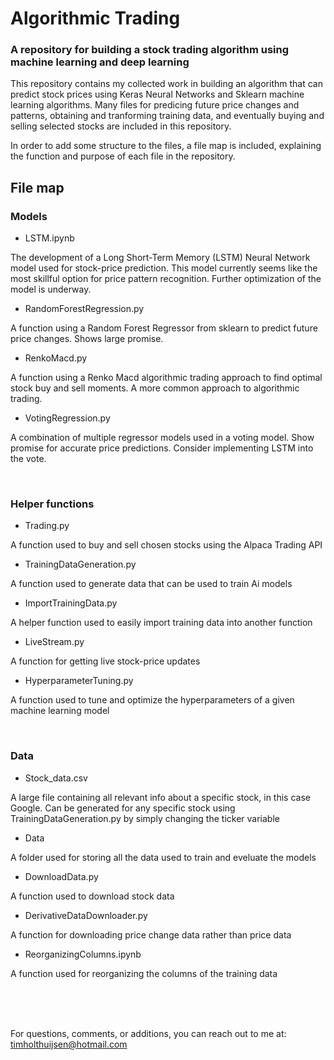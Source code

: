# Algorithmic Trading
### A repository for building a stock trading algorithm using machine learning and deep learning

This repository contains my collected work in building an algorithm that can predict stock prices using Keras Neural Networks and Sklearn machine learning algorithms. 
Many files for predicing future price changes and patterns, obtaining and tranforming training data, and eventually buying and selling selected stocks are included in this repository.

In order to add some structure to the files, a file map is included, explaining the function and purpose of each file in the repository.
<br>

## File map

### Models

- LSTM.ipynb

The development of a Long Short-Term Memory (LSTM) Neural Network model used for stock-price prediction. 
This model currently seems like the most skillful option for price pattern recognition. Further optimization of the model is underway.

- RandomForestRegression.py

A function using a Random Forest Regressor from sklearn to predict future price changes. Shows large promise.

- RenkoMacd.py

A function using a Renko Macd algorithmic trading approach to find optimal stock buy and sell moments. A more common approach to algorithmic trading.

- VotingRegression.py

A combination of multiple regressor models used in a voting model. Show promise for accurate price predictions. Consider implementing LSTM into the vote.

<br>

### Helper functions

- Trading.py

A function used to buy and sell chosen stocks using the Alpaca Trading API

- TrainingDataGeneration.py

A function used to generate data that can be used to train Ai models

- ImportTrainingData.py

A helper function used to easily import training data into another function

- LiveStream.py

A function for getting live stock-price updates

- HyperparameterTuning.py

A function used to tune and optimize the hyperparameters of a given machine learning model

<br>

### Data

- Stock_data.csv

A large file containing all relevant info about a specific stock, in this case Google. 
Can be generated for any specific stock using TrainingDataGeneration.py by simply changing the ticker variable

- Data

A folder used for storing all the data used to train and eveluate the models

- DownloadData.py

A function used to download stock data

- DerivativeDataDownloader.py

A function for downloading price change data rather than price data

- ReorganizingColumns.ipynb

A function used for reorganizing the columns of the training data 

<br>
<br>
<br>

For questions, comments, or additions, you can reach out to me at: timholthuijsen@hotmail.com
